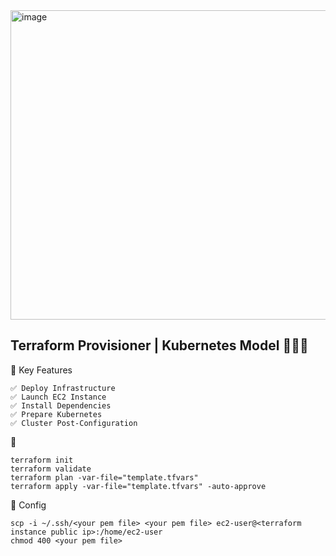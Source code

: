 <img width="1246" height="495" alt="image" src="https://github.com/user-attachments/assets/eece31a7-e5fc-4b59-bc0f-b0a6292e5142" />

## Terraform Provisioner | Kubernetes Model  🚀🚀🚀



🎯  Key Features
```
✅ Deploy Infrastructure
✅ Launch EC2 Instance
✅ Install Dependencies 
✅ Prepare Kubernetes 
✅ Cluster Post-Configuration
```

🚀 
```
terraform init
terraform validate
terraform plan -var-file="template.tfvars"
terraform apply -var-file="template.tfvars" -auto-approve
```

🧩 Config 

```
scp -i ~/.ssh/<your pem file> <your pem file> ec2-user@<terraform instance public ip>:/home/ec2-user
chmod 400 <your pem file>
```

